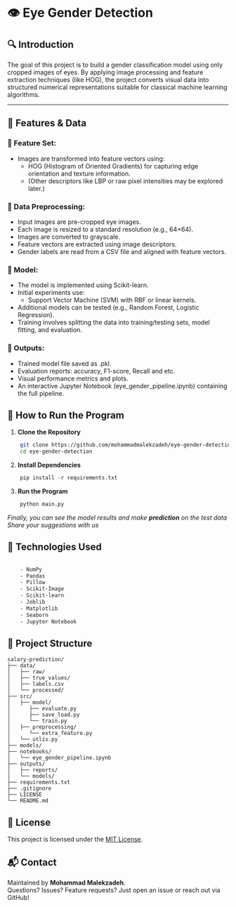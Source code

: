 # 👁 Eye Gender Detection

## 🔍 Introduction

The goal of this project is to build a gender classification model using only cropped images of eyes. By applying image processing and feature extraction techniques (like HOG), the project converts visual data into structured numerical representations suitable for classical machine learning algorithms.

---

## 🧰 Features & Data

### 🔹 Feature Set:
- Images are transformed into feature vectors using:
  - HOG (Histogram of Oriented Gradients) for capturing edge orientation and texture information.
  - (Other descriptors like LBP or raw pixel intensities may be explored later.)

### 🔹 Data Preprocessing:
- Input images are pre-cropped eye images.
- Each image is resized to a standard resolution (e.g., 64×64).
- Images are converted to grayscale.
- Feature vectors are extracted using image descriptors.
- Gender labels are read from a CSV file and aligned with feature vectors.

### 🔹 Model:
- The model is implemented using Scikit-learn.
- Initial experiments use:
  - Support Vector Machine (SVM) with RBF or linear kernels.
- Additional models can be tested (e.g., Random Forest, Logistic Regression).
- Training involves splitting the data into training/testing sets, model fitting, and evaluation.

### 🔹 Outputs:
- Trained model file saved as .pkl.
- Evaluation reports: accuracy, F1-score, Recall and etc.
- Visual performance metrics and plots.
- An interactive Jupyter Notebook (eye_gender_pipeline.ipynb) containing the full pipeline.

## 📌 How to Run the Program
  1. **Clone the Repository**
  ```bash
      git clone https://github.com/mohammadmalekzadeh/eye-gender-detection.git
      cd eye-gender-detection
  ```

  2. **Install Dependencies**
  ```python
      pip install -r requirements.txt
  ```

  3. **Run the Program**
  ```python
      python main.py
  ```

  _Finally, you can see the model results and make **prediction** on the test data_
  _Share your suggestions with us_

## 🚀 Technologies Used
```bash

    - NumPy
    - Pandas
    - Pillow
    - Scikit-Image
    - Scikit-learn
    - Joblib
    - Matplotlib
    - Seaborn
    - Jupyter Notebook

```


## 📁 Project Structure
```
salary-prediction/
├── data/
│   ├── raw/
│   ├── true_values/
│   ├── labels.csv
│   └── processed/
├── src/
│   ├── model/
│      ├── evaluate.py
│      ├── save_load.py
│      └── train.py
│   ├── preprocessing/
│      └── extra_feature.py
│   └── utlis.py
├── models/
├── notebooks/
│   └── eye_gender_pipeline.ipynb
├── outputs/
│   ├── reports/
│   └── models/
├── requirements.txt
├── .gitignore
├── LICENSE
└── README.md
```


## 📜 License
This project is licensed under the [MIT License](LICENSE).

## 📬 Contact
Maintained by **Mohammad Malekzadeh**.  
Questions? Issues? Feature requests? Just open an issue or reach out via GitHub!
